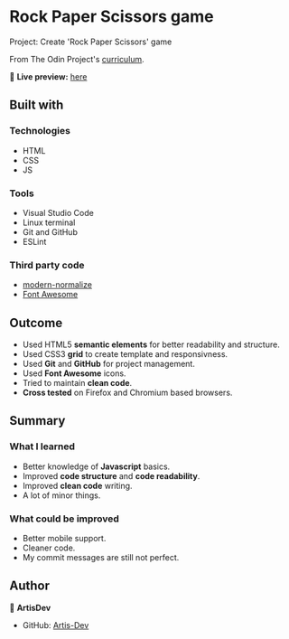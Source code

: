 # Rock Paper Scissors game

Project: Create 'Rock Paper Scissors' game

From The Odin Project's [curriculum](https://www.theodinproject.com/courses/web-development-101/lessons/rock-paper-scissors).

🔗 **Live preview:** [here](https://artis-dev.github.io/rock-paper-scissors/)

## Built with

### Technologies

* HTML
* CSS
* JS

### Tools

* Visual Studio Code
* Linux terminal
* Git and GitHub
* ESLint

### Third party code

* [modern-normalize](https://github.com/sindresorhus/modern-normalize)
* [Font Awesome](https://fontawesome.com/)

## Outcome

* Used HTML5 **semantic elements** for better readability and structure.
* Used CSS3 **grid** to create template and responsivness.
* Used **Git** and **GitHub** for project management.
* Used **Font Awesome** icons.
* Tried to maintain **clean code**.
* **Cross tested** on Firefox and Chromium based browsers.

## Summary

### What I learned

* Better knowledge of **Javascript** basics.
* Improved **code structure** and **code readability**.
* Improved **clean code** writing.
* A lot of minor things.

### What could be improved

* Better mobile support.
* Cleaner code.
* My commit messages are still not perfect.

## Author

👤 **ArtisDev**
* GitHub: [Artis-Dev](https://github.com/artis-dev)
